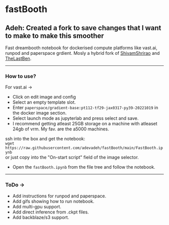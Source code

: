 # fastBooth

## Adeh: Created a fork to save changes that I want to make to make this smoother

Fast dreambooth notebook for dockerised compute platforms like vast.ai, runpod and paperspace grdient.
Mosly a hybrid fork of [ShivamShrirao](https://github.com/ShivamShrirao/diffusers) and [TheLastBen](https://github.com/TheLastBen/fast-stable-diffusion).

---
### How to use?


For vast.ai ->

- Click on edit image and config
- Select an empty template slot.
- Enter `paperspace/gradient-base:pt112-tf29-jax0317-py39-20221019` in the docker image section.
- Select launch mode as jupyterlab and press select and save.
- I recommend getting atleast 25GB storage on a machine with atleaset 24gb of vrm. My fav. are the a5000 machines.

ssh into the box and get the notebook: <br />
`wget https://raw.githubusercontent.com/adevadeh/fastBooth/main/FastBooth.ipynb` <br />
or just copy into the "On-start script" field of the image selector.

- Open the `fastBooth.ipynb` from the file tree and follow the notebook.

---
### ToDo ->
- Add instructions for runpod and paperspace.
- Add gifs showing how to run notebook.
- Add multi-gpu support.
- Add direct inference from .ckpt files.
- Add backblaze/s3 support.

